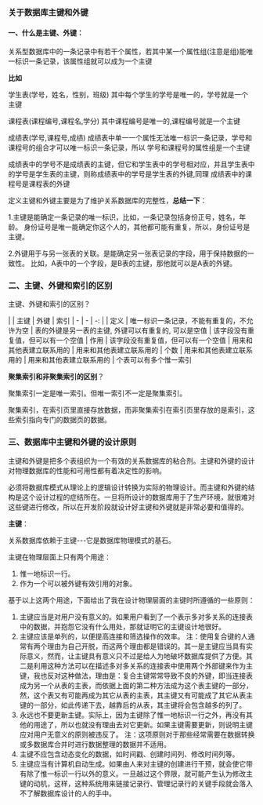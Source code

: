 ### 关于数据库主键和外键

#### 一、什么是主键、外键：

关系型数据库中的一条记录中有若干个属性，若其中某一个属性组(注意是组)能唯一标识一条记录，该属性组就可以成为一个主键 

**比如**

学生表(学号，姓名，性别，班级) 
其中每个学生的学号是唯一的，学号就是一个主键 

课程表(课程编号,课程名,学分) 
其中课程编号是唯一的,课程编号就是一个主键 

成绩表(学号,课程号,成绩) 
成绩表中单一一个属性无法唯一标识一条记录，学号和课程号的组合才可以唯一标识一条记录，所以 学号和课程号的属性组是一个主键 

成绩表中的学号不是成绩表的主键，但它和学生表中的学号相对应，并且学生表中的学号是学生表的主键，则称成绩表中的学号是学生表的外键,同理 成绩表中的课程号是课程表的外键 

定义主键和外键主要是为了维护关系数据库的完整性，**总结一下**：

1.主键是能确定一条记录的唯一标识，比如，一条记录包括身份正号，姓名，年龄。
身份证号是唯一能确定你这个人的，其他都可能有重复，所以，身份证号是主键。 

2.外键用于与另一张表的关联。是能确定另一张表记录的字段，用于保持数据的一致性。
比如，A表中的一个字段，是B表的主键，那他就可以是A表的外键。

### 二、主键、外键和索引的区别 

主键、外键和索引的区别？

|   | 主键 | 外键 | 索引
| - | - | -: |
| 定义 | 唯一标识一条记录，不能有重复的，不允许为空 | 表的外键是另一表的主键, 外键可以有重复的, 可以是空值  | 该字段没有重复值，但可以有一个空值
| 作用 | 该字段没有重复值，但可以有一个空值 | 用来和其他表建立联系用的 | 用来和其他表建立联系用的
| 个数 | 用来和其他表建立联系用的 | 用来和其他表建立联系用的 |  个表可以有多个惟一索引

**聚集索引和非聚集索引的区别**？

聚集索引一定是唯一索引。但唯一索引不一定是聚集索引。  

聚集索引，在索引页里直接存放数据，而非聚集索引在索引页里存放的是索引，这些索引指向专门的数据页的数据。

### 三、数据库中主键和外键的设计原则

主键和外键是把多个表组织为一个有效的关系数据库的粘合剂。主键和外键的设计对物理数据库的性能和可用性都有着决定性的影响。

必须将数据库模式从理论上的逻辑设计转换为实际的物理设计。而主键和外键的结构是这个设计过程的症结所在。一旦将所设计的数据库用于了生产环境，就很难对这些键进行修改，所以在开发阶段就设计好主键和外键就是非常必要和值得的。

**主键**：

关系数据库依赖于主键---它是数据库物理模式的基石。

主键在物理层面上只有两个用途：

1. 惟一地标识一行。
2. 作为一个可以被外键有效引用的对象。

基于以上这两个用途，下面给出了我在设计物理层面的主键时所遵循的一些原则：

1. 主键应当是对用户没有意义的。如果用户看到了一个表示多对多关系的连接表中的数据，并抱怨它没有什么用处，那就证明它的主键设计地很好。
2. 主键应该是单列的，以便提高连接和筛选操作的效率。
注：使用复合键的人通常有两个理由为自己开脱，而这两个理由都是错误的。其一是主键应当具有实际意义，然而，让主键具有意义只不过是给人为地破坏数据库提供了方便。其二是利用这种方法可以在描述多对多关系的连接表中使用两个外部键来作为主键，我也反对这种做法，理由是：复合主键常常导致不良的外键，即当连接表成为另一个从表的主表，而依据上面的第二种方法成为这个表主键的一部分，然，这个表又有可能再成为其它从表的主表，其主键又有可能成了其它从表主键的一部分，如此传递下去，越靠后的从表，其主键将会包含越多的列了。
3. 永远也不要更新主键。实际上，因为主键除了惟一地标识一行之外，再没有其他的用途了，所以也就没有理由去对它更新。如果主键需要更新，则说明主键应对用户无意义的原则被违反了。
注：这项原则对于那些经常需要在数据转换或多数据库合并时进行数据整理的数据并不适用。
4. 主键不应包含动态变化的数据，如时间戳、创建时间列、修改时间列等。
5. 主键应当有计算机自动生成。如果由人来对主键的创建进行干预，就会使它带有除了惟一标识一行以外的意义。一旦越过这个界限，就可能产生认为修改主键的动机，这样，这种系统用来链接记录行、管理记录行的关键手段就会落入不了解数据库设计的人的手中。




